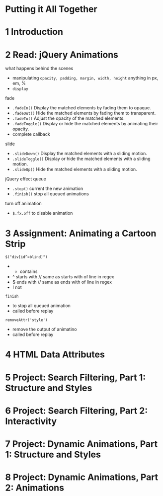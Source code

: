 Putting it All Together
========================
# 1	Introduction

# 2	Read: jQuery Animations

what happens behind the scenes
- manipulating `opacity, padding, margin, width, height` anything in px, em, % 
- `display`

fade 
- `.fadeIn()` Display the matched elements by fading them to opaque.
- `.fadeOut()` Hide the matched elements by fading them to transparent.
- `.fadeTo()` Adjust the opacity of the matched elements.
- `.fadeToggle()` Display or hide the matched elements by animating their opacity.
- complete callback

slide
- `.slideDown()` Display the matched elements with a sliding motion.
- `.slideToggle()` Display or hide the matched elements with a sliding motion.
- `.slideUp()` Hide the matched elements with a sliding motion.

jQuery effect queue
- `.stop()` current the new animation
- `.finish()` stop all queued animations

turn off animation
- `$.fx.off` to disable animation

# 3	Assignment: Animating a Cartoon Strip

`$("div[id^=blind]")`
- * contains
- ^ starts with  // same as starts with of line in regex
- $ ends with    // same as ends with of line in regex
- ! not 

`finish`
- to stop all queued animation
- called before replay


`removeAttr('style')`
- remove the output of animatino
- called before replay

# 4	HTML Data Attributes


# 5	Project: Search Filtering, Part 1: Structure and Styles


# 6	Project: Search Filtering, Part 2: Interactivity


# 7	Project: Dynamic Animations, Part 1: Structure and Styles


# 8	Project: Dynamic Animations, Part 2: Animations